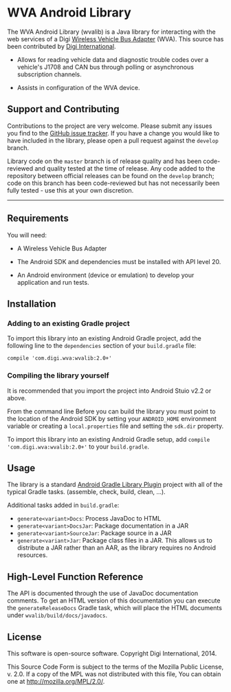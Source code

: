 WVA Android Library
===================

The WVA Android Library (wvalib) is a Java library for interacting
with the web services of a Digi [Wireless Vehicle Bus Adapter][WVA]
(WVA).  This source has been contributed by
[Digi International][Digi].

  * Allows for reading vehicle data and diagnostic trouble codes over
    a vehicle's J1708 and CAN bus through polling or asynchronous
    subscription channels.

  * Assists in configuration of the WVA device.

[Digi]: http://www.digi.com
[WVA]: http://www.digi.com/products/wireless-vehicle-bus-adapter/wireless-vehicle-bus-adapter#overview


Support and Contributing
------------------------

Contributions to the project are very welcome. Please submit any issues you
find to the [GitHub issue tracker][issues]. If you have a change you would like
to have included in the library, please open a pull request against the
`develop` branch.

Library code on the `master` branch is of release quality and has been
code-reviewed and quality tested at the time of release. Any code added to the
repository between official releases can be found on the `develop` branch; code
on this branch has been code-reviewed but has not necessarily been fully
tested - use this at your own discretion.

[issues]: https://github.com/digidotcom/wvalib/issues

---

Requirements
------------

You will need:

  * A Wireless Vehicle Bus Adapter

  * The Android SDK and dependencies must be installed with API level
    20.

  * An Android environment (device or emulation) to develop your
    application and run tests.

Installation
------------

### Adding to an existing Gradle project

To import this library into an existing Android Gradle project, add the
following line to the `dependencies` section of your `build.gradle` file:

    compile 'com.digi.wva:wvalib:2.0+'


### Compiling the library yourself

It is recommended that you import the project into Android Stuio v2.2 or
above.

From the command line
Before you can build the library you must point to the location of the
Android SDK by setting your `ANDROID_HOME` environment variable or
creating a `local.properties` file and setting the `sdk.dir` property.

To import this library into an existing Android Gradle setup, add 
`compile 'com.digi.wva:wvalib:2.0+'` to your `build.gradle`.


Usage
-----

The library is a standard [Android Gradle Library Plugin][plugin]
project with all of the typical Gradle tasks. (assemble, check, build,
clean, …).

Additional tasks added in `build.gradle`:

  - `generate<variant>Docs`: Process JavaDoc to HTML
  - `generate<variant>DocsJar`: Package documentation in a JAR
  - `generate<variant>SourceJar`: Package source in a JAR
  - `generate<variant>Jar`: Package class files in a JAR. This allows
    us to distribute a JAR rather than an AAR, as the library requires
    no Android resources.

[plugin]: http://tools.android.com/tech-docs/new-build-system/user-guide


High-Level Function Reference
-----------------------------

The API is documented through the use of JavaDoc documentation
comments. To get an HTML version of this documentation you can execute
the `generateReleaseDocs` Gradle task, which will place the HTML
documents under `wvalib/build/docs/javadocs`.

License
-------

This software is open-source software.  Copyright Digi International, 2014.

This Source Code Form is subject to the terms of the Mozilla Public
License, v. 2.0. If a copy of the MPL was not distributed with this file,
You can obtain one at http://mozilla.org/MPL/2.0/.

